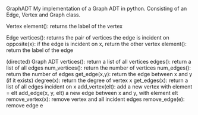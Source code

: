 GraphADT
My implementation of a Graph ADT in python. Consisting of an Edge, Vertex and Graph class.

Vertex element(): returns the label of the vertex

Edge vertices(): returns the pair of vertices the edge is incident on opposite(x): if the edge is incident on x, return the other vertex element(): return the label of the edge

(directed) Graph ADT vertices(): return a list of all vertices edges(): return a list of all edges num_vertices(): return the number of vertices num_edges(): return the number of edges get_edge(x,y): return the edge between x and y (if it exists) degree(x): return the degree of vertex x get_edges(x): return a list of all edges incident on x add_vertex(elt): add a new vertex with element = elt add_edge(x, y, elt) a new edge between x and y, with element elt remove_vertex(x): remove vertex and all incident edges remove_edge(e): remove edge e
